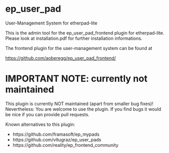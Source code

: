 ep_user_pad
===========

User-Management System for etherpad-lite

This is the admin tool for the ep_user_pad_frontend plugin for etherpad-lite. Please look at installation.pdf for further installation informations. 

The frontend plugin for the user-management system can be found at

https://github.com/aoberegg/ep_user_pad_frontend/


<h1>IMPORTANT NOTE: currently not maintained</h1>

This plugin is currently NOT maintained (apart from smaller bug fixes)! Nevertheless: You are welcome to use the plugin. If you find bugs it would be nice if you can provide pull requests.

Known alternatives to this plugin:
<ul>
  <li>https://github.com/framasoft/ep_mypads</li>
  <li>https://github.com/vltugraz/ep_user_pads</li>
  <li>https://github.com/reality/ep_frontend_community</li>
</ul>
